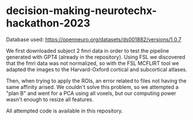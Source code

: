 # decision-making-neurotechx-hackathon-2023
Database used: https://openneuro.org/datasets/ds001882/versions/1.0.7

We first downloaded subject 2 fmri data in order to test the pipeline generated with GPT4 (already in the repository).
Using FSL we  discovered that the fmri data was not normalized, so with the FSL MCFLIRT tool we adapted the images to the Harvard-Oxford cortical and subcortical atlases.

Then, when trying to apply the ROIs, an error related to files not having the same affinity arised. 
We couldn't solve this problem, so we attempted a "plan B" and went for a PCA using all voxels, but our computing power wasn't enough to resize all features.

All attempted code is available in this repository. 
